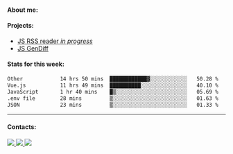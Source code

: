 #### About me:

#### Projects:
- [JS RSS reader *in progress*](https://github.com/GKoil/frontend-project-lvl3)
- [JS GenDiff](https://github.com/GKoil/GenDiff)

#### Stats for this week:
<!--START_SECTION:waka-->

```txt
Other            14 hrs 50 mins  ████████████▓░░░░░░░░░░░░   50.28 %
Vue.js           11 hrs 49 mins  ██████████░░░░░░░░░░░░░░░   40.10 %
JavaScript       1 hr 40 mins    █▒░░░░░░░░░░░░░░░░░░░░░░░   05.69 %
.env file        28 mins         ▒░░░░░░░░░░░░░░░░░░░░░░░░   01.63 %
JSON             23 mins         ▒░░░░░░░░░░░░░░░░░░░░░░░░   01.33 %
```

<!--END_SECTION:waka-->
---
#### Contacts:

<a target='_blank' title='LinkedIn' href="https://www.linkedin.com/in/gkoil/">
  <img src="https://img.shields.io/badge/LinkedIn-0077B5?style=for-the-badge&logo=linkedin&logoColor=white" />
</a>
<a target='_blank' title='Telegram' href="https://t.me/gkoil">
  <img src="https://img.shields.io/badge/Telegram-2CA5E0?style=for-the-badge&logo=telegram&logoColor=white" />
</a>
<a target='_blank' title='Gmail' href="mailto: gk.grigorev@gmail.com">
  <img src="https://img.shields.io/badge/Gmail-D14836?style=for-the-badge&logo=gmail&logoColor=white" />
</a>

